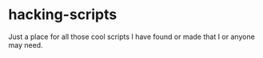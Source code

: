 # hacking-scripts

Just a place for all those cool scripts I have found or made that I or anyone may need.
